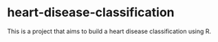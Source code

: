 # heart-disease-classification
This is a project that aims to build a heart disease classification using R.
